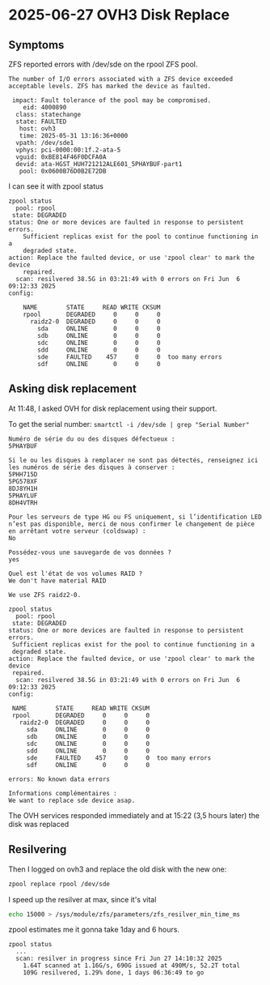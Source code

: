 # 2025-06-27 OVH3 Disk Replace

## Symptoms

ZFS reported errors with /dev/sde on the rpool ZFS pool.

```
The number of I/O errors associated with a ZFS device exceeded
acceptable levels. ZFS has marked the device as faulted.

 impact: Fault tolerance of the pool may be compromised.
    eid: 4000890
  class: statechange
  state: FAULTED
   host: ovh3
   time: 2025-05-31 13:16:36+0000
  vpath: /dev/sde1
  vphys: pci-0000:00:1f.2-ata-5
  vguid: 0xBE814F46F0DCFA0A
  devid: ata-HGST_HUH721212ALE601_5PHAYBUF-part1
   pool: 0x0600B76D0B2E72DB
```

I can see it with zpool status
```
zpool status
  pool: rpool
 state: DEGRADED
status: One or more devices are faulted in response to persistent errors.
	Sufficient replicas exist for the pool to continue functioning in a
	degraded state.
action: Replace the faulted device, or use 'zpool clear' to mark the device
	repaired.
  scan: resilvered 38.5G in 03:21:49 with 0 errors on Fri Jun  6 09:12:33 2025
config:

	NAME        STATE     READ WRITE CKSUM
	rpool       DEGRADED     0     0     0
	  raidz2-0  DEGRADED     0     0     0
	    sda     ONLINE       0     0     0
	    sdb     ONLINE       0     0     0
	    sdc     ONLINE       0     0     0
	    sdd     ONLINE       0     0     0
	    sde     FAULTED    457     0     0  too many errors
	    sdf     ONLINE       0     0     0
```

## Asking disk replacement

At 11:48, I asked OVH for disk replacement using their support.

To get the serial number:
`smartctl -i /dev/sde | grep "Serial Number"`


```
Numéro de série du ou des disques défectueux :
5PHAYBUF

Si le ou les disques à remplacer ne sont pas détectés, renseignez ici les numéros de série des disques à conserver :
5PHH715D
5PG578XF
8DJ8YH1H
5PHAYLUF
8DH4VTRH

Pour les serveurs de type HG ou FS uniquement, si l’identification LED n’est pas disponible, merci de nous confirmer le changement de pièce en arrêtant votre serveur (coldswap) :
No

Possédez-vous une sauvegarde de vos données ?
yes

Quel est l'état de vos volumes RAID ?
We don't have material RAID

We use ZFS raidz2-0.

zpool status
  pool: rpool
 state: DEGRADED
status: One or more devices are faulted in response to persistent errors.
 Sufficient replicas exist for the pool to continue functioning in a
 degraded state.
action: Replace the faulted device, or use 'zpool clear' to mark the device
 repaired.
  scan: resilvered 38.5G in 03:21:49 with 0 errors on Fri Jun  6 09:12:33 2025
config:

 NAME        STATE     READ WRITE CKSUM
 rpool       DEGRADED     0     0     0
   raidz2-0  DEGRADED     0     0     0
     sda     ONLINE       0     0     0
     sdb     ONLINE       0     0     0
     sdc     ONLINE       0     0     0
     sdd     ONLINE       0     0     0
     sde     FAULTED    457     0     0  too many errors
     sdf     ONLINE       0     0     0

errors: No known data errors

Informations complémentaires :
We want to replace sde device asap.
```

The OVH services responded immediately and at 15:22 (3,5 hours later) the disk was replaced

## Resilvering

Then I logged on ovh3 and replace the old disk with the new one:

```bash
zpool replace rpool /dev/sde
```

I speed up the resilver at max, since it's vital
```bash
echo 15000 > /sys/module/zfs/parameters/zfs_resilver_min_time_ms
```

zpool estimates me it gonna take 1day and 6 hours.
```
zpool status
  ...
  scan: resilver in progress since Fri Jun 27 14:10:32 2025
	1.64T scanned at 1.16G/s, 690G issued at 490M/s, 52.2T total
	109G resilvered, 1.29% done, 1 days 06:36:49 to go
```
